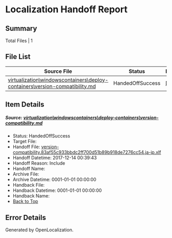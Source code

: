 # <a name='report-top'></a> Localization Handoff Report

## Summary
 Total Files | 1

## File List
 Source File | Status | Details 
 ----------- | ------ | ------- 
 [virtualization\windowscontainers\deploy-containers\version-compatibility.md](https://github.com/Microsoft/Virtualization-Documentation-Private/blob/7b58ed1779d8475abe5b9e8e69f764972882063d/virtualization/windowscontainers/deploy-containers/version-compatibility.md) | HandedOffSuccess | [Details](#e3e9d0ba52f7dddfa2f40a9d243467ab474b459e302)

## Item Details
##### <a name='e3e9d0ba52f7dddfa2f40a9d243467ab474b459e302'></a> Source: [virtualization\windowscontainers\deploy-containers\version-compatibility.md](https://github.com/Microsoft/Virtualization-Documentation-Private/blob/7b58ed1779d8475abe5b9e8e69f764972882063d/virtualization/windowscontainers/deploy-containers/version-compatibility.md)
* Status: HandedOffSuccess
* Target File: 
* Handoff File: [version-compatibility.83af55c933bbdc2ff700d51b89b918de7276cc54.ja-jp.xlf](https://github.com/MicrosoftDocs/Virtualization-Documentation-Private.handoff/blob/78a070471a30c87c1c3db8d5d392c191a2f6ebda/ol-handoff/MicrosoftDocs/Virtualization-Documentation-Private.ja-jp/live/version-compatibility.83af55c933bbdc2ff700d51b89b918de7276cc54.ja-jp.xlf)
* Handoff Datetime: 2017-12-14 00:39:43
* Handoff Reason: Include
* Handoff Name: 
* Archive File: 
* Archive Datetime: 0001-01-01 00:00:00
* Handback File: 
* Handback Datetime: 0001-01-01 00:00:00
* Handback Name: 
* [Back to Top](#report-top)


## Error Details

Generated by OpenLocalization.
